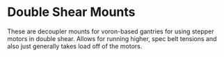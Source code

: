 # Double Shear Mounts

These are decoupler mounts for voron-based gantries for using stepper motors in double shear. Allows for running higher, spec belt tensions and also just generally takes load off of the motors.
